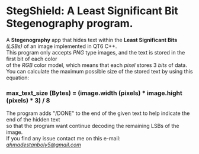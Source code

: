 # **StegShield:** A Least Significant Bit Stegenography program.

A **Stegenography** app that hides text within the **Least Significant Bits** *(LSBs)* of an image implemented in QT6 C++.<br/>
This program only accepts *PNG* type images, and the text is stored in the first bit of each color<br/>
of the *RGB* color model, which means that each *pixel* stores 3 *bits* of data.<br/>
You can calculate the maximum possible size of the stored text by using this equation:<br/>
###              max_text_size (Bytes) = (image.width (pixels) * image.hight (pixels) * 3) / 8
The program adds "/DONE" to the end of the given text to help indicate the end of the hidden text<br/>
so that the program want continue decoding the remaining LSBs of the image.<br/>
If you find any issue contact me on this e-mail: *ahmadestanboly5@gmail.com*<br/>
